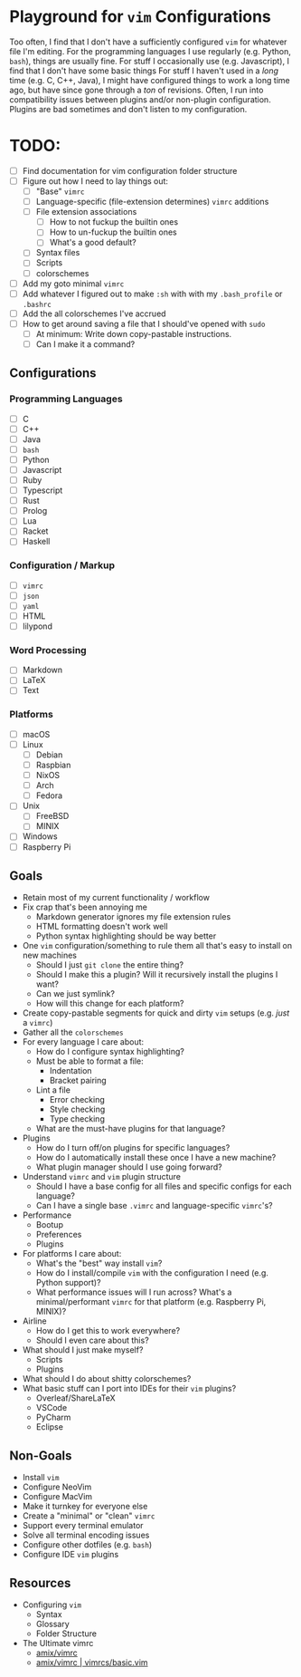 # Playground for `vim` Configurations
Too often, I find that I don't have a sufficiently configured `vim` for whatever file I'm editing. 
For the programming languages I use regularly (e.g. Python, `bash`), things are usually fine.
For stuff I occasionally use (e.g. Javascript), I find that I don't have some basic things 
For stuff I haven't used in a _long_ time (e.g. C, C++, Java), I might have configured things to work a long time ago, but have since gone through a _ton_ of revisions.
Often, I run into compatibility issues between plugins and/or non-plugin configuration.
Plugins are bad sometimes and don't listen to my configuration.

# TODO:
- [ ] Find documentation for vim configuration folder structure
- [ ] Figure out how I need to lay things out:
  - [ ] "Base" `vimrc`
  - [ ] Language-specific (file-extension determines) `vimrc` additions
  - [ ] File extension associations
      - [ ] How to not fuckup the builtin ones
      - [ ] How to un-fuckup the builtin ones
      - [ ] What's a good default?
  - [ ] Syntax files
  - [ ] Scripts
  - [ ] colorschemes
- [ ] Add my goto minimal `vimrc`
- [ ] Add whatever I figured out to make `:sh` with with my `.bash_profile` or `.bashrc`
- [ ] Add the all colorschemes I've accrued
- [ ] How to get around saving a file that I should've opened with `sudo`
    - [ ] At minimum: Write down copy-pastable instructions.
    - [ ] Can I make it a command?

## Configurations
### Programming Languages
- [ ] C
- [ ] C++
- [ ] Java
- [ ] `bash`
- [ ] Python
- [ ] Javascript
- [ ] Ruby
- [ ] Typescript
- [ ] Rust
- [ ] Prolog
- [ ] Lua
- [ ] Racket
- [ ] Haskell

### Configuration / Markup
- [ ] `vimrc`
- [ ] `json`
- [ ] `yaml`
- [ ] HTML
- [ ] lilypond

### Word Processing
- [ ] Markdown
- [ ] LaTeX
- [ ] Text

### Platforms
- [ ] macOS
- [ ] Linux
  - [ ] Debian
  - [ ] Raspbian
  - [ ] NixOS
  - [ ] Arch
  - [ ] Fedora
- [ ] Unix
  - [ ] FreeBSD
  - [ ] MINIX
- [ ] Windows
- [ ] Raspberry Pi

## Goals
- Retain most of my current functionality / workflow
- Fix crap that's been annoying me
    - Markdown generator ignores my file extension rules
    - HTML formatting doesn't work well
    - Python syntax highlighting should be way better
- One `vim` configuration/something to rule them all that's easy to install on new machines
  - Should I just `git clone` the entire thing?
  - Should I make this a plugin? Will it recursively install the plugins I want?
  - Can we just symlink?
  - How will this change for each platform?
- Create copy-pastable segments for quick and dirty `vim` setups (e.g. _just_ a `vimrc`)
- Gather all the `colorschemes`
- For every language I care about:
  - How do I configure syntax highlighting?
  - Must be able to format a file:
    - Indentation
    - Bracket pairing
  - Lint a file
    - Error checking
    - Style checking
    - Type checking
  - What are the must-have plugins for that language?
- Plugins
  - How do I turn off/on plugins for specific languages?
  - How do I automatically install these once I have a new machine?
  - What plugin manager should I use going forward?
- Understand `vimrc` and `vim` plugin structure
  - Should I have a base config for all files and specific configs for each language?
  - Can I have a single base `.vimrc` and language-specific `vimrc`'s?
- Performance
  - Bootup
  - Preferences
  - Plugins
- For platforms I care about:
  - What's the "best" way install `vim`?
  - How do I install/compile `vim` with the configuration I need (e.g. Python support)?
  - What performance issues will I run across? What's a minimal/performant `vimrc` for that platform (e.g. Raspberry Pi, MINIX)?
- Airline
  - How do I get this to work everywhere?
  - Should I even care about this?
- What should I just make myself?
    - Scripts
    - Plugins
- What should I do about shitty colorschemes?
- What basic stuff can I port into IDEs for their `vim` plugins?
    - Overleaf/ShareLaTeX
    - VSCode
    - PyCharm
    - Eclipse

## Non-Goals
- Install `vim`
- Configure NeoVim
- Configure MacVim
- Make it turnkey for everyone else
- Create a "minimal" or "clean" `vimrc`
- Support every terminal emulator
- Solve all terminal encoding issues
- Configure other dotfiles (e.g. `bash`)
- Configure IDE `vim` plugins

## Resources
- Configuring `vim`
  - Syntax
  - Glossary
  - Folder Structure
- The Ultimate vimrc
  - [amix/vimrc](https://github.com/amix/vimrc)
  - [amix/vimrc | vimrcs/basic.vim](https://github.com/amix/vimrc/blob/ee7e06290982e91a55a631c32d8ba79466ce4c64/vimrcs/basic.vim)
